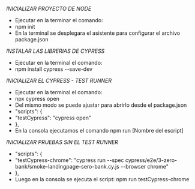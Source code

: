 *INICIALIZAR PROYECTO DE NODE*
- Ejecutar en la terminar el comando: 
- npm init
- En la terminal se desplegara el asistente para configurar el archivo package.json

*INSTALAR LAS LIBRERIAS DE CYPRESS*
- Ejecutar en la terminal el comando:
- npm install cypress --save-dev

*INICIALIZAR EL CYPRESS - TEST RUNNER*
- Ejecutar en la terminal el comando:
- npx cypress open
- Del mismo modo se puede ajustar para abrirlo desde el package.json
- "scripts": {
-    "testCypress": "cypress open"
-  },
- En la consola ejecutamos el comando npm run [Nombre del escript]

*INICIALIZAR PRUEBAS SIN EL TEST RUNNER*
- "scripts": {
-    "testCypress-chrome": "cypress run --spec cypress/e2e/3-zero-bank/smoke-landingpage-sero-bank.cy.js --browser chrome"
-  },
- Luego en la consola se ejecuta el script: npm run testCypress-chrome

